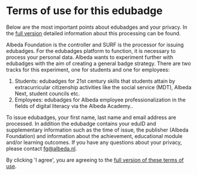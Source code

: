 # Terms of use for this edubadge

Below are the most important points about edubadges and your privacy. In the [full version](https://raw.githubusercontent.com/edubadges/privacy/master/albeda/edubadges-nonformal-text-en.md) detailed information about this processing can be found.

Albeda Foundation is the controller and SURF is the processor for issuing edubadges. For the edubadges platform to function, it is necessary to process your personal data. Albeda wants to experiment further with edubadges with the aim of creating a general badge strategy. There are two tracks for this experiment, one for students and one for employees:

1. Students: edubadges for 21st century skills that students attain by extracurricular citizenship activities like the social service (MDT), Albeda Next, student councils etc.
2. Employees: edubadges for Albeda employee professionalization in the fields of digital literacy via the Albeda Academy..

To issue edubadges, your first name, last name and email address are processed. In addition the edubadge contains your eduID and supplementary information such as the time of issue, the publisher (Albeda Foundation) and information about the achievement, educational module and/or learning outcomes. If you have any questions about your privacy, please contact [fg@albeda.nl](mailto:fg@albeda.nl).

By clicking 'I agree', you are agreeing to the [full version of these terms of use](https://raw.githubusercontent.com/edubadges/privacy/master/albeda/edubadges-nonformal-text-en.md).